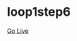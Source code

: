 # loop1step6
[Go Live](https://rawcdn.githack.com/Ahmad-mustapha/loop1step6/e530860650843ad9e89a764c8577ea2bfa08fba9/loop1step6/index.html)
